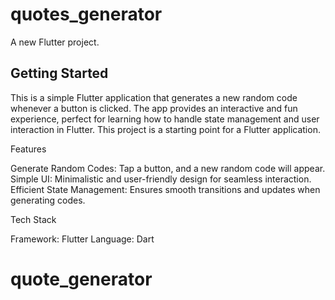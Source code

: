 # quotes_generator

A new Flutter project.

## Getting Started

This is a simple Flutter application that generates a new random code whenever a button is clicked. The app provides an interactive and fun experience, perfect for learning how to handle state management and user interaction in Flutter.
This project is a starting point for a Flutter application.

Features

Generate Random Codes: Tap a button, and a new random code will appear.
Simple UI: Minimalistic and user-friendly design for seamless interaction.
Efficient State Management: Ensures smooth transitions and updates when generating codes.

Tech Stack

Framework: Flutter
Language: Dart


# quote_generator

